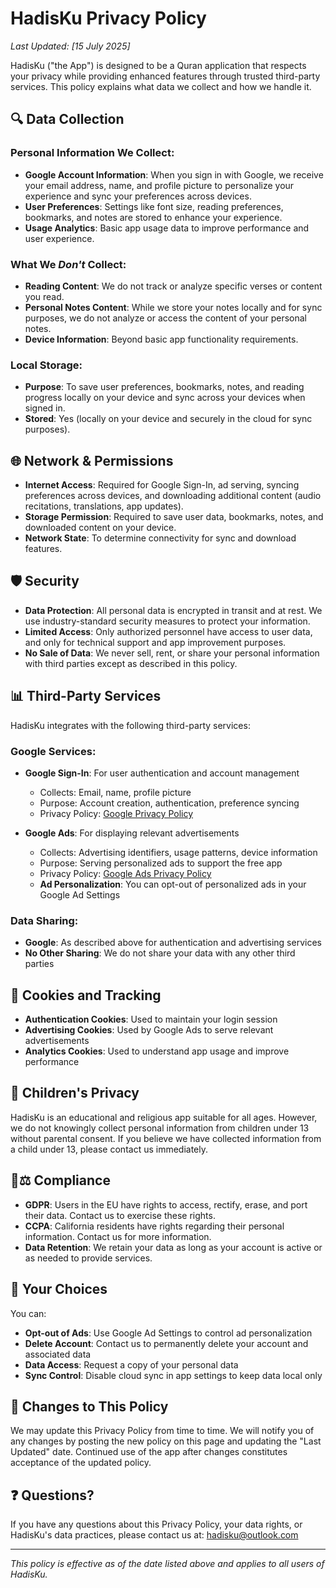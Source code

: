 # HadisKu Privacy Policy

_Last Updated: [15 July 2025]_

HadisKu ("the App") is designed to be a Quran application that respects your privacy while providing enhanced features through trusted third-party services. This policy explains what data we collect and how we handle it.

## 🔍 Data Collection

### Personal Information We Collect:

- **Google Account Information**: When you sign in with Google, we receive your email address, name, and profile picture to personalize your experience and sync your preferences across devices.
- **User Preferences**: Settings like font size, reading preferences, bookmarks, and notes are stored to enhance your experience.
- **Usage Analytics**: Basic app usage data to improve performance and user experience.

### What We _Don't_ Collect:

- **Reading Content**: We do not track or analyze specific verses or content you read.
- **Personal Notes Content**: While we store your notes locally and for sync purposes, we do not analyze or access the content of your personal notes.
- **Device Information**: Beyond basic app functionality requirements.

### Local Storage:

- **Purpose**: To save user preferences, bookmarks, notes, and reading progress locally on your device and sync across your devices when signed in.
- **Stored**: Yes (locally on your device and securely in the cloud for sync purposes).

## 🌐 Network & Permissions

- **Internet Access**: Required for Google Sign-In, ad serving, syncing preferences across devices, and downloading additional content (audio recitations, translations, app updates).
- **Storage Permission**: Required to save user data, bookmarks, notes, and downloaded content on your device.
- **Network State**: To determine connectivity for sync and download features.

## 🛡️ Security

- **Data Protection**: All personal data is encrypted in transit and at rest. We use industry-standard security measures to protect your information.
- **Limited Access**: Only authorized personnel have access to user data, and only for technical support and app improvement purposes.
- **No Sale of Data**: We never sell, rent, or share your personal information with third parties except as described in this policy.

## 📊 Third-Party Services

HadisKu integrates with the following third-party services:

### Google Services:

- **Google Sign-In**: For user authentication and account management

  - Collects: Email, name, profile picture
  - Purpose: Account creation, authentication, preference syncing
  - Privacy Policy: [Google Privacy Policy](https://policies.google.com/privacy)

- **Google Ads**: For displaying relevant advertisements
  - Collects: Advertising identifiers, usage patterns, device information
  - Purpose: Serving personalized ads to support the free app
  - Privacy Policy: [Google Ads Privacy Policy](https://policies.google.com/technologies/ads)
  - **Ad Personalization**: You can opt-out of personalized ads in your Google Ad Settings

### Data Sharing:

- **Google**: As described above for authentication and advertising services
- **No Other Sharing**: We do not share your data with any other third parties

## 🍪 Cookies and Tracking

- **Authentication Cookies**: Used to maintain your login session
- **Advertising Cookies**: Used by Google Ads to serve relevant advertisements
- **Analytics Cookies**: Used to understand app usage and improve performance

## 👶 Children's Privacy

HadisKu is an educational and religious app suitable for all ages. However, we do not knowingly collect personal information from children under 13 without parental consent. If you believe we have collected information from a child under 13, please contact us immediately.

## 🧑⚖️ Compliance

- **GDPR**: Users in the EU have rights to access, rectify, erase, and port their data. Contact us to exercise these rights.
- **CCPA**: California residents have rights regarding their personal information. Contact us for more information.
- **Data Retention**: We retain your data as long as your account is active or as needed to provide services.

## 🎯 Your Choices

You can:

- **Opt-out of Ads**: Use Google Ad Settings to control ad personalization
- **Delete Account**: Contact us to permanently delete your account and associated data
- **Data Access**: Request a copy of your personal data
- **Sync Control**: Disable cloud sync in app settings to keep data local only

## 📝 Changes to This Policy

We may update this Privacy Policy from time to time. We will notify you of any changes by posting the new policy on this page and updating the "Last Updated" date. Continued use of the app after changes constitutes acceptance of the updated policy.

## ❓ Questions?

If you have any questions about this Privacy Policy, your data rights, or HadisKu's data practices, please contact us at: [hadisku@outlook.com](mailto:hadisku@outlook.com)

---

_This policy is effective as of the date listed above and applies to all users of HadisKu._

